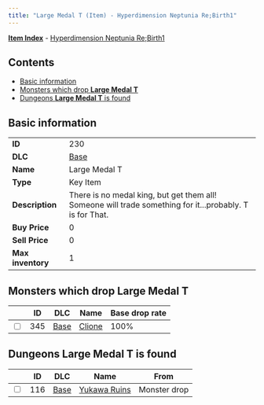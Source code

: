 ```yaml
---
title: "Large Medal T (Item) - Hyperdimension Neptunia Re;Birth1"
---
```


[**Item Index**](/neptunia/rb1/item/index.html) - [Hyperdimension Neptunia Re;Birth1](/neptunia/rb1)

## Contents

- [Basic information](#basic-information)
- [Monsters which drop **Large Medal T**](#monsters-which-drop-large-medal-t)
- [Dungeons **Large Medal T** is found](#dungeons-large-medal-t-is-found)

## Basic information

|   |   |
| -- | -- |
| **ID** | 230 |
| **DLC** | [Base](/neptunia/rb1/dlc/1-base.html) |
| **Name** | Large Medal T |
| **Type** | Key Item |
| **Description** | There is no medal king, but get them all! Someone will trade something for it...probably. T is for That. |
| **Buy Price** | 0 |
| **Sell Price** | 0 |
| **Max inventory** | 1 |

## Monsters which drop **Large Medal T**

|    | ID | DLC | Name | Base drop rate |
| -- | -- | --- | ---- | -------------- |
| <input type="checkbox" id="rb1-monster-1-345" class="trackbox" /> | 345 | [Base](/neptunia/rb1/dlc/1-base.html) | [Clione](/neptunia/rb1/monster/1-345-clione.html) | 100% |

## Dungeons **Large Medal T** is found

|    | ID | DLC | Name | From |
| -- | -- | --- | ---- | ---- |
| <input type="checkbox" id="rb1-dungeon-1-116" class="trackbox" /> | 116 | [Base](/neptunia/rb1/dlc/1-base.html) | [Yukawa Ruins](/neptunia/rb1/dungeon/1-116-yukawa-ruins.html) | Monster drop |